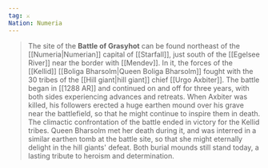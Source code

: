 ```yaml
---
tag: ⚔️
Nation: Numeria
---
```

> The site of the **Battle of Grasyhot** can be found northeast of the [[Numeria|Numerian]] capital of [[Starfall]], just south of the [[Egelsee River]] near the border with [[Mendev]]. In it, the forces of the [[Kellid]] [[Boliga Bharsolm|Queen Boliga Bharsolm]] fought with the 30 tribes of the [[Hill giant|hill giant]] chief [[Urgo Axbiter]]. The battle began in [[1288 AR]] and continued on and off for three years, with both sides experiencing advances and retreats. When Axbiter was killed, his followers erected a huge earthen mound over his grave near the battlefield, so that he might continue to inspire them in death. The climactic confrontation of the battle ended in victory for the Kellid tribes. Queen Bharsolm met her death during it, and was interred in a similar earthen tomb at the battle site, so that she might eternally delight in the hill giants' defeat. Both burial mounds still stand today, a lasting tribute to heroism and determination.








